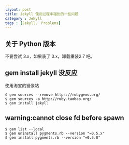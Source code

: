 ```yaml
---
layout: post
title: Jekyll 使用过程中碰到的一些问题
category : Jekyll
tags : [Jekyll， Problems]
---
```


## 关于 Python 版本 ##

不要尝试 3.x，如果装了 3.x，卸载重装2.7 吧。

## gem install jekyll 没反应 ##

使用淘宝的镜像站

	$ gem sources --remove https://rubygems.org/
	$ gem sources -a http://ruby.taobao.org/
	$ gem install jekyll

## warning:cannot close fd before spawn ##

	$ gem list --local
	$ gem uninstall pygments.rb --version "=0.5.x"
	$ gem install pygments.rb --version "=0.5.0"